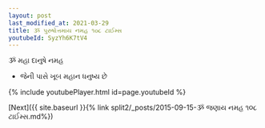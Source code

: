 ```yaml
---
layout: post
last_modified_at: 2021-03-29
title: ૐ પુરુષોત્તમાય નમહ ૧૦૮ ટાઈમ્સ
youtubeId: SyzYh6K7tV4
---
```

 
 
 ૐ મહા દાનુષે નમહ  
 
 -  જેની પાસે ખૂબ મહાન ધનુષ્ય છે 
 
  
 
  
 
 
 
 
 
 


{% include youtubePlayer.html id=page.youtubeId %}
 
[Next]({{ site.baseurl }}{% link  split2/_posts/2015-09-15-ૐ જણાય નમહ ૧૦૮ ટાઈમ્સ.md%})
 
